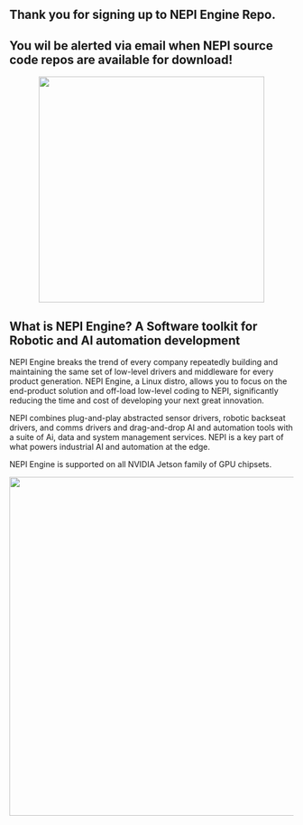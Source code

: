 ## Thank you for signing up to NEPI Engine Repo.
## You wil be alerted via email when NEPI source code repos are available for download!



<p align="center">
  <img src="https://github.com/numurus-nepi/nepi-edge/assets/140538444/15d6541a-1c57-4fab-a3df-2528b93a061f" width="400px">
</p>

## What is NEPI Engine? A Software toolkit for Robotic and AI automation development

NEPI Engine breaks the trend of every company repeatedly building and maintaining the same set of low-level drivers and middleware for every product generation. NEPI Engine, a Linux distro, allows you to focus on the end-product solution and off-load low-level coding to NEPI, significantly reducing the time and cost of  developing your next great innovation.

NEPI combines plug-and-play abstracted sensor drivers, robotic backseat drivers, and comms drivers and drag-and-drop AI and automation tools with a suite of Ai, data and system management services. NEPI is a key part of what powers industrial AI and automation at the edge.

NEPI Engine is supported on all NVIDIA Jetson family of GPU chipsets.

<p align="center">
 <img src="https://github.com/numurus-nepi/nepi-edge/assets/140538444/ec1426a4-f5a5-46db-8bf1-26db3fc820c0" width="600px">
</p>
